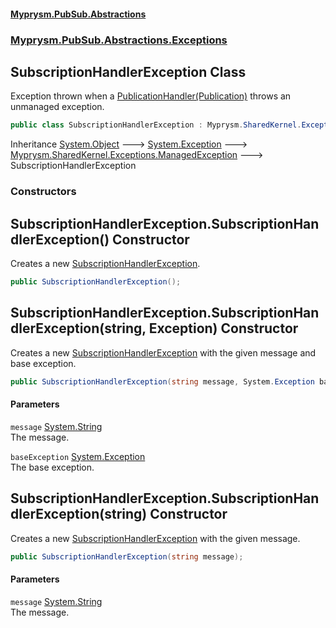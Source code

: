 #### [Myprysm.PubSub.Abstractions](index.md 'index')
### [Myprysm.PubSub.Abstractions.Exceptions](index.md#Myprysm_PubSub_Abstractions_Exceptions 'Myprysm.PubSub.Abstractions.Exceptions')
## SubscriptionHandlerException Class
Exception thrown when a [PublicationHandler(Publication)](Myprysm_PubSub_Abstractions_PublicationHandler(Myprysm_PubSub_Abstractions_Publication).md 'Myprysm.PubSub.Abstractions.PublicationHandler(Myprysm.PubSub.Abstractions.Publication)') throws an unmanaged exception.  
```csharp
public class SubscriptionHandlerException : Myprysm.SharedKernel.Exceptions.ManagedException
```

Inheritance [System.Object](https://docs.microsoft.com/en-us/dotnet/api/System.Object 'System.Object') &#129106; [System.Exception](https://docs.microsoft.com/en-us/dotnet/api/System.Exception 'System.Exception') &#129106; [Myprysm.SharedKernel.Exceptions.ManagedException](https://docs.microsoft.com/en-us/dotnet/api/Myprysm.SharedKernel.Exceptions.ManagedException 'Myprysm.SharedKernel.Exceptions.ManagedException') &#129106; SubscriptionHandlerException  
### Constructors
<a name='Myprysm_PubSub_Abstractions_Exceptions_SubscriptionHandlerException_SubscriptionHandlerException()'></a>
## SubscriptionHandlerException.SubscriptionHandlerException() Constructor
Creates a new [SubscriptionHandlerException](Myprysm_PubSub_Abstractions_Exceptions_SubscriptionHandlerException.md 'Myprysm.PubSub.Abstractions.Exceptions.SubscriptionHandlerException').  
```csharp
public SubscriptionHandlerException();
```
  
<a name='Myprysm_PubSub_Abstractions_Exceptions_SubscriptionHandlerException_SubscriptionHandlerException(string_System_Exception)'></a>
## SubscriptionHandlerException.SubscriptionHandlerException(string, Exception) Constructor
Creates a new [SubscriptionHandlerException](Myprysm_PubSub_Abstractions_Exceptions_SubscriptionHandlerException.md 'Myprysm.PubSub.Abstractions.Exceptions.SubscriptionHandlerException') with the given message and base exception.  
```csharp
public SubscriptionHandlerException(string message, System.Exception baseException);
```
#### Parameters
<a name='Myprysm_PubSub_Abstractions_Exceptions_SubscriptionHandlerException_SubscriptionHandlerException(string_System_Exception)_message'></a>
`message` [System.String](https://docs.microsoft.com/en-us/dotnet/api/System.String 'System.String')  
The message.
  
<a name='Myprysm_PubSub_Abstractions_Exceptions_SubscriptionHandlerException_SubscriptionHandlerException(string_System_Exception)_baseException'></a>
`baseException` [System.Exception](https://docs.microsoft.com/en-us/dotnet/api/System.Exception 'System.Exception')  
The base exception.
  
  
<a name='Myprysm_PubSub_Abstractions_Exceptions_SubscriptionHandlerException_SubscriptionHandlerException(string)'></a>
## SubscriptionHandlerException.SubscriptionHandlerException(string) Constructor
Creates a new [SubscriptionHandlerException](Myprysm_PubSub_Abstractions_Exceptions_SubscriptionHandlerException.md 'Myprysm.PubSub.Abstractions.Exceptions.SubscriptionHandlerException') with the given message.  
```csharp
public SubscriptionHandlerException(string message);
```
#### Parameters
<a name='Myprysm_PubSub_Abstractions_Exceptions_SubscriptionHandlerException_SubscriptionHandlerException(string)_message'></a>
`message` [System.String](https://docs.microsoft.com/en-us/dotnet/api/System.String 'System.String')  
The message.
  
  
